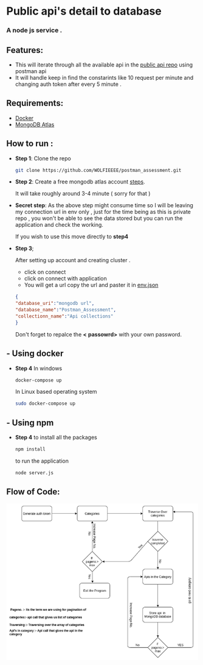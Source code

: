 # Public api's detail to database


### A node js service .

## Features:
- This will iterate through all the available api in the [public api repo](https://github.com/public-apis/public-apis) using postman api
- It will handle keep in find the constarints like 10 request per minute and changing auth token after every 5 minute .

## Requirements:
- [Docker](https://www.python.org/downloads/)
- [MongoDB Atlas](https://www.docker.com/)

## How to run :
- **Step 1**:
    Clone the repo
    ```bash
    git clone https://github.com/WOLFIEEEE/postman_assessment.git
    ```
- **Step 2**:
    Create a free mongodb atlas account [steps](https://www.mongodb.com/cloud/atlas/register).

    It will take roughly around 3-4 minute ( sorry for that )

- **Secret step**:
    As the above step might consume time so I will be leaving my connection url in env only , just for the time being as this is private repo , you won't be able to see the data stored but you can run the application and check the working.

    If you wish to use this move directly to **step4** 

- **Step 3**;
    
    After setting up account and creating cluster . 

    - click on connect 
    -  click on connect with application 
    -  You will get a url copy the url and paster it in [env.json](https://github.com/WOLFIEEEE/postman_assessment/blob/main/env.json)

    ```json
    {
    "database_uri":"mongodb url",
    "database_name":"Postman_Assessment",
    "collectionn_name":"Api collections"
    }
    ```

    Don't forget to repalce the **<** **passowrd>**  with  your own password.

## - Using docker
- **Step 4**
    In windows
     ```bash
    docker-compose up
    ```
    In Linux based operating system 
     ```bash
    sudo docker-compose up
    ```

## - Using npm
- **Step 4**
    to install all the packages
     ```bash
    npm install
    ```
    to run the application
     ```bash
    node server.js
    ```



## Flow of Code:
<p align="center">
  <img src="images/flow.png" width="" title="hover text">
</p>
    


